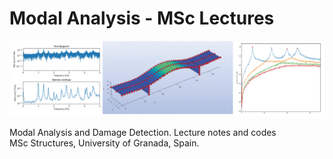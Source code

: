 # Modal Analysis - MSc Lectures

<div align="center">
    <img src="Portada.png" width="850px"</img> 
</div>


Modal Analysis and Damage Detection. Lecture notes and codes <br />
MSc Structures, University of Granada, Spain.

